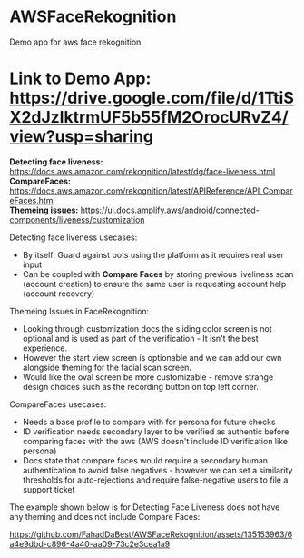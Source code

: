# AWSFaceRekognition
Demo app for aws face rekognition
# Link to Demo App: https://drive.google.com/file/d/1TtiSX2dJzlktrmUF5b55fM2OrocURvZ4/view?usp=sharing

**Detecting face liveness:** https://docs.aws.amazon.com/rekognition/latest/dg/face-liveness.html <br>
**CompareFaces:** https://docs.aws.amazon.com/rekognition/latest/APIReference/API_CompareFaces.html <br>
**Themeing issues:** https://ui.docs.amplify.aws/android/connected-components/liveness/customization <br>

Detecting face liveness usecases: 
- By itself: Guard against bots using the platform as it requires real user input
- Can be coupled with <b>Compare Faces</b> by storing previous liveliness scan (account creation) to ensure the same user is requesting account help (account recovery)

Themeing Issues in FaceRekognition: 
- Looking through customization docs the sliding color screen is not optional and is used as part of the verification - It isn't the best experience.
- However the start view screen is optionable and we can add our own alongside theming for the facial scan screen.
- Would like the oval screen be more customizable - remove strange design choices such as the recording button on top left corner.

CompareFaces usecases:
- Needs a base profile to compare with for persona for future checks
- ID verification needs secondary layer to be verified as authentic before comparing faces with the aws (AWS doesn't include ID verification like persona)
- Docs state that compare faces would require a secondary human authentication to avoid false negatives - however we can set a similarity thresholds for auto-rejections and require false-negative users to file a support ticket

The example shown below is for Detecting Face Liveness does not have any theming and does not include Compare Faces: 

https://github.com/FahadDaBest/AWSFaceRekognition/assets/135153963/6a4e9dbd-c896-4a40-aa09-73c2e3cea1a9

